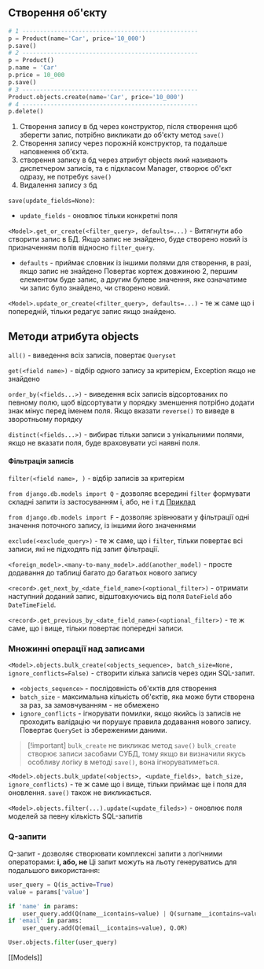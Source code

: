 ## Створення об'єкту

```python
# 1 --------------------------------------------------
p = Product(name='Car', price='10_000')
p.save()
# 2 --------------------------------------------------
p = Product()
p.name = 'Car'
p.price = 10_000
p.save()
# 3 --------------------------------------------------
Product.objects.create(name='Car', price='10_000')
# 4 --------------------------------------------------
p.delete()
```

1. Створення запису в бд через конструктор, після створення щоб зберегти запис, потрібно викликати до об'єкту метод `save()`
2. Створення запису через порожній конструктор, та подальше наповнення об'єкта.
3. створення запису в бд через атрибут objects який називають диспетчером записів, та є підкласом Manager, створює об'єкт одразу, не потребує `save()`
4. Видалення запису з бд

`save(update_fields=None)`:
- `update_fields` - оновлює тільки конкретні поля

`<Model>.get_or_create(<filter_query>, defaults=...)` - Витягнути або створити запис в БД. Якщо запис не знайдено, буде створено новий із призначенням полів відносно `filter_query`.
- `defaults` - приймає словник із іншими полями для створення, в разі, якщо запис не знайдено
Повертає кортеж довжиною 2, першим елементом буде запис, а другим булеве значення, яке означатиме чи запис було знайдено, чи створено новий.

`<Model>.update_or_create(<filter_query>, defaults=...)` - те ж саме що і попередній, тільки редагує запис якщо знайдено.

## Методи атрибута objects

`all()` - виведення всіх записів, повертає `Queryset`

`get(<field name>)` - відбір одного запису за критерієм, Exception якщо не знайдено

`order_by(<fields...>)` - виведення всіх записів відсортованих по певному полю, щоб відсортувати у порядку зменшення потрібно додати знак мінус перед іменем поля. Якщо вказати `reverse()` то виведе в зворотньому порядку

`distinct(<fields...>)` - вибирає тільки записи з унікальними полями, якщо не вказати поля, буде враховувати усі наявні поля.

#### Фільтрація записів
`filter(<field name>, )` - відбір записів за критерієм

`from django.db.models import Q` - дозволяє всередині `filter` формувати складні запити із застосуванням і, або, не і т.д  [Приклад](https://books.agiliq.com/projects/django-orm-cookbook/en/latest/query_relatedtool.html)

`from django.db.models import F` - дозволяє зрівнювати у фільтрації одні значення поточного запису, із іншими його значеннями

`exclude(<exclude_query>)` - те ж саме, що і `filter`, тільки повертає всі записи, які не підходять під запит фільтрації.

`<foreign_model>.<many-to-many_model>.add(another_model)` - просте додавання до таблиці багато до багатьох нового запису

`<record>.get_next_by_<date_field_name>(<optional_filter>)` - отримати наступний доданий запис, відштовхуючись від поля `DateField` або `DateTimeField`.

`<record>.get_previous_by_<date_field_name>(<optional_filter>)` - те ж саме, що і вище, тільки повертає попередні записи.

### Множинні операції над записами

`<Model>.objects.bulk_create(<objects_sequence>, batch_size=None, ignore_conflicts=False)` - створити кілька записів через один SQL-запит.
- `<objects_sequence>` - послідовність об'єктів для створення
- `batch_size` - максимальна кількість об'єктів, яка може бути створена за раз, за замовчуванням - не обмежено
- `ignore_conflicts` - ігнорувати помилки, якщо якийсь із записів не проходить валідацію чи порушує правила додавання нового запису.
Повертає `QuerySet` із збереженими даними.

> [!important] `bulk_create` не викликає метод `save()`
> `bulk_create` створює записи засобами СУБД, тому якщо ви визначили якусь особливу логіку в методі `save()`, вона ігноруватиметься.

`<Model>.objects.bulk_update(<objects>, <update_fields>, batch_size, ignore_conflicts)` - те ж саме що і вище, тільки приймає ще і поля для оновлення. `save()` також не викликається.

`<Model>.objects.filter(...).update(<update_fileds>)` - оновлює поля моделей за певну кількість SQL-запитів

### Q-запити
Q-запит - дозволяє створювати комплексні запити з логічними операторами:  **і, або, не**
Ці запит можуть на льоту генеруватись для подальшого використання:
```python
user_query = Q(is_active=True)
value = params['value']

if 'name' in params:
	user_query.add(Q(name__icontains=value) | Q(surname__icontains=value), Q.OR)
if 'email' in params:
	user_query.add(Q(email__icontains=value), Q.OR)

User.objects.filter(user_query)
```

[[Models]]